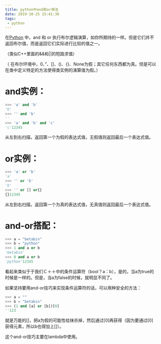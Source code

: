```yaml
---
title: python中and和or用法
date: 2019-10-25 15:41:30
tags:
 - python
---
```


在[Python](http://lib.csdn.net/base/python) 中，and 和 or 执行布尔逻辑演算，如你所期待的一样。但是它们并不返回布尔值，而是返回它们实际进行比较的值之一。

（类似C++里面的&&和||的短路求值）

（ 在布尔环境中，0、”、[]、()、{}、None为假；其它任何东西都为真。但是可以在类中定义特定的方法使得类实例的演算值为假。）

# and实例：

```python
>>> 'a' and 'b'
'b'
>>> '' and 'b'
''
>>> 'a' and 'b' and 'c'
'c'12345
```

从左到右扫描，返回第一个为假的表达式值，无假值则返回最后一个表达式值。

# or实例：

```python
>>> 'a' or 'b'
'a'
>>> '' or 'b'
'b'
>>> '' or [] or{}
{}12345
```

从左到右扫描，返回第一个为真的表达式值，无真值则返回最后一个表达式值。

# and-or搭配：

```python
>>> a = "betabin"
>>> b = "python"
>>> 1 and a or b
'betabin'
>>> 0 and a or b
'python'12345
```

看起来类似于于我们Ｃ＋＋中的条件运算符（bool？a：b），是的，当a为true的时候是一样的。但是，当a为false的时候，就明显不同了。

如果坚持要用and-or技巧来实现条件运算符的话，可以用种安全的方法：

```python
>>> a = ""
>>> b = "betabin"
>>> (1 and [a] or [b])[0]
''123
```

就是万能的[]，把a为假的可能性给抹杀掉，然后通过[0]再获得（因为要通过[0]获得元素，所以b也得加上[]）。



这个and-or技巧主要在lambda中使用。